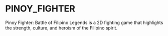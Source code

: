 # PINOY_FIGHTER
Pinoy Fighter: Battle of Filipino Legends is a 2D fighting game that highlights the strength, culture, and heroism of the Filipino spirit.
